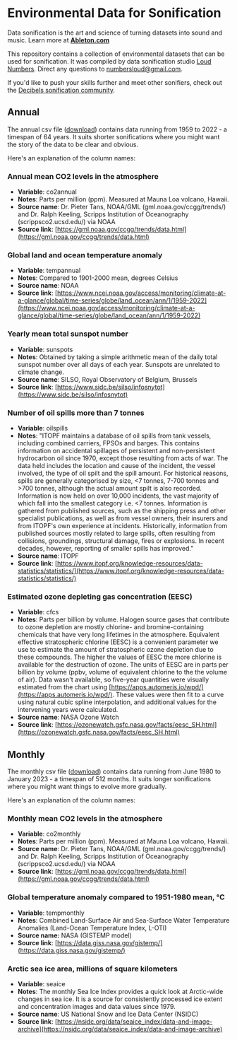 # Environmental Data for Sonification

Data sonification is the art and science of turning datasets into sound and music. Learn more at **[Ableton.com](https://www.ableton.com/en/blog/sound-the-alarm-data-sonification-as-a-tool-for-climate-action/)**

This repository contains a collection of environmental datasets that can be used for sonification. It was compiled by data sonification studio [Loud Numbers](http://www.loudnumbers.net). Direct any questions to [numbersloud@gmail.com](mailto:numbersloud@gmail.com).

If you'd like to push your skills further and meet other sonifiers, check out the [Decibels sonification community](https://decibels.community/).

## Annual

The annual csv file ([download](https://raw.githubusercontent.com/loudnumbers/environmental_data/main/annual.csv)) contains data running from 1959 to 2022 - a timespan of 64 years. It suits shorter sonifications where you might want the story of the data to be clear and obvious.

Here's an explanation of the column names:

### Annual mean CO2 levels in the atmosphere

- **Variable**: co2annual
- **Notes**: Parts per million (ppm). Measured at Mauna Loa volcano, Hawaii.
- **Source name**: Dr. Pieter Tans, NOAA/GML (gml.noaa.gov/ccgg/trends/) and Dr. Ralph Keeling, Scripps Institution of Oceanography (scrippsco2.ucsd.edu/) via NOAA
- **Source link**: [https://gml.noaa.gov/ccgg/trends/data.html](https://gml.noaa.gov/ccgg/trends/data.html)

### Global land and ocean temperature anomaly

- **Variable**: tempannual
- **Notes**: Compared to 1901-2000 mean, degrees Celsius
- **Source name**: NOAA
- **Source link**: [https://www.ncei.noaa.gov/access/monitoring/climate-at-a-glance/global/time-series/globe/land_ocean/ann/1/1959-2022](https://www.ncei.noaa.gov/access/monitoring/climate-at-a-glance/global/time-series/globe/land_ocean/ann/1/1959-2022)

### Yearly mean total sunspot number

- **Variable**: sunspots
- **Notes**: Obtained by taking a simple arithmetic mean of the daily total sunspot number over all days of each year. Sunspots are unrelated to climate change.
- **Source name**: SILSO, Royal Observatory of Belgium, Brussels
- **Source link**: [https://www.sidc.be/silso/infosnytot](https://www.sidc.be/silso/infosnytot)

### Number of oil spills more than 7 tonnes

- **Variable**: oilspills
- **Notes**: "ITOPF maintains a database of oil spills from tank vessels, including combined carriers, FPSOs and barges. This contains information on accidental spillages of persistent and non-persistent hydrocarbon oil since 1970, except those resulting from acts of war. The data held includes the location and cause of the incident, the vessel involved, the type of oil spilt and the spill amount. For historical reasons, spills are generally categorised by size, <7 tonnes, 7-700 tonnes and >700 tonnes, although the actual amount spilt is also recorded. Information is now held on over 10,000 incidents, the vast majority of which fall into the smallest category i.e. <7 tonnes. Information is gathered from published sources, such as the shipping press and other specialist publications, as well as from vessel owners, their insurers and from ITOPF's own experience at incidents. Historically, information from published sources mostly related to large spills, often resulting from collisions, groundings, structural damage, fires or explosions. In recent decades, however, reporting of smaller spills has improved."
- **Source name**: ITOPF
- **Source link**: [https://www.itopf.org/knowledge-resources/data-statistics/statistics/](https://www.itopf.org/knowledge-resources/data-statistics/statistics/)

### Estimated ozone depleting gas concentration (EESC)

- **Variable**: cfcs
- **Notes**: Parts per billion by volume. Halogen source gases that contribute to ozone depletion are mostly chlorine- and bromine-containing chemicals that have very long lifetimes in the atmosphere. Equivalent effective stratospheric chlorine (EESC) is a convenient parameter we use to estimate the amount of stratospheric ozone depletion due to these compounds. The higher the values of EESC the more chlorine is available for the destruction of ozone. The units of EESC are in parts per billion by volume (ppbv, volume of equivalent chlorine to the the volume of air). Data wasn't available, so five-year quantities were visually estimated from the chart using [https://apps.automeris.io/wpd/](https://apps.automeris.io/wpd/). These values were then fit to a curve using natural cubic spline interpolation, and additional values for the intervening years were calculated.
- **Source name**: NASA Ozone Watch
- **Source link**: [https://ozonewatch.gsfc.nasa.gov/facts/eesc_SH.html](https://ozonewatch.gsfc.nasa.gov/facts/eesc_SH.html)

## Monthly

The monthly csv file ([download](https://raw.githubusercontent.com/loudnumbers/environmental_data/main/monthly.csv)) contains data running from June 1980 to January 2023 - a timespan of 512 months. It suits longer sonifications where you might want things to evolve more gradually.

Here's an explanation of the column names:

### Monthly mean CO2 levels in the atmosphere

- **Variable**: co2monthly
- **Notes**: Parts per million (ppm). Measured at Mauna Loa volcano, Hawaii.
- **Source name**: Dr. Pieter Tans, NOAA/GML (gml.noaa.gov/ccgg/trends/) and Dr. Ralph Keeling, Scripps Institution of Oceanography (scrippsco2.ucsd.edu/) via NOAA
- **Source link**: [https://gml.noaa.gov/ccgg/trends/data.html](https://gml.noaa.gov/ccgg/trends/data.html)

### Global temperature anomaly compared to 1951-1980 mean, °C

- **Variable**: tempmonthly
- **Notes**: Combined Land-Surface Air and Sea-Surface Water Temperature Anomalies (Land-Ocean Temperature Index, L-OTI)
- **Source name:** NASA (GISTEMP model)
- **Source link**: [https://data.giss.nasa.gov/gistemp/](https://data.giss.nasa.gov/gistemp/)

### Arctic sea ice area, millions of square kilometers

- **Variable**: seaice
- **Notes**: The monthly Sea Ice Index provides a quick look at Arctic-wide changes in sea ice. It is a source for consistently processed ice extent and concentration images and data values since 1979.
- **Source name**: US National Snow and Ice Data Center (NSIDC)
- **Source link**: [https://nsidc.org/data/seaice_index/data-and-image-archive](https://nsidc.org/data/seaice_index/data-and-image-archive)
